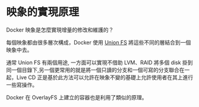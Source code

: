 # 映象的實現原理

Docker 映象是怎麼實現增量的修改和維護的？

每個映象都由很多層次構成，Docker 使用 [Union FS](https://en.wikipedia.org/wiki/UnionFS) 將這些不同的層結合到一個映象中去。

通常 Union FS 有兩個用途, 一方面可以實現不借助 LVM、RAID 將多個 disk 掛到同一個目錄下,另一個更常用的就是將一個只讀的分支和一個可寫的分支聯合在一起，Live CD 正是基於此方法可以允許在映象不變的基礎上允許使用者在其上進行一些寫操作。

Docker 在 OverlayFS 上建立的容器也是利用了類似的原理。
